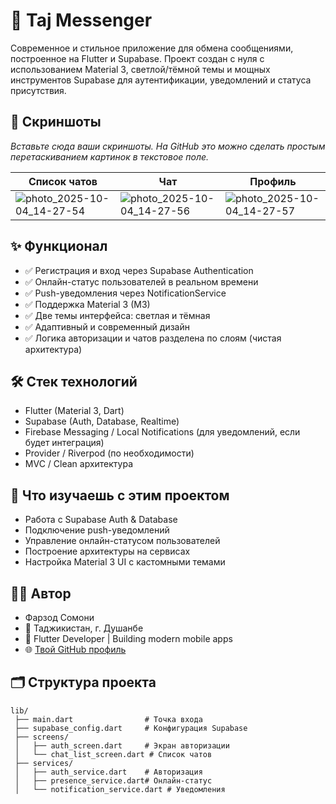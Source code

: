 # 📨 Taj Messenger

Современное и стильное приложение для обмена сообщениями, построенное на Flutter и Supabase.
Проект создан с нуля с использованием Material 3, светлой/тёмной темы и мощных инструментов Supabase для аутентификации, уведомлений и статуса присутствия.

## 📸 Скриншоты

*Вставьте сюда ваши скриншоты. На GitHub это можно сделать простым перетаскиванием картинок в текстовое поле.*

| Список чатов                    | Чат                           | Профиль                       |
| ------------------------------- | ----------------------------- | ----------------------------- |
| ![photo_2025-10-04_14-27-54](https://github.com/user-attachments/assets/7f078540-1c37-4ec7-8810-a2678bf1e203) | ![photo_2025-10-04_14-27-56](https://github.com/user-attachments/assets/0e9c9dd7-b326-432f-8afd-9f852bada2a5) | ![photo_2025-10-04_14-27-57](https://github.com/user-attachments/assets/a468b4f9-c6cd-4993-bf03-714bb2b00365) |


## ✨ Функционал

* ✅ Регистрация и вход через Supabase Authentication
* ✅ Онлайн-статус пользователей в реальном времени
* ✅ Push-уведомления через NotificationService
* ✅ Поддержка Material 3 (M3)
* ✅ Две темы интерфейса: светлая и тёмная
* ✅ Адаптивный и современный дизайн
* ✅ Логика авторизации и чатов разделена по слоям (чистая архитектура)

## 🛠️ Стек технологий

* Flutter (Material 3, Dart)
* Supabase (Auth, Database, Realtime)
* Firebase Messaging / Local Notifications (для уведомлений, если будет интеграция)
* Provider / Riverpod (по необходимости)
* MVC / Clean архитектура

## 🧠 Что изучаешь с этим проектом

* Работа с Supabase Auth & Database
* Подключение push-уведомлений
* Управление онлайн-статусом пользователей
* Построение архитектуры на сервисах
* Настройка Material 3 UI с кастомными темами

## 🧑‍💻 Автор
* Фарзод Сомони
* 📍 Таджикистан, г. Душанбе 
* 💬 Flutter Developer | Building modern mobile apps
* 🌐 [Твой GitHub профиль](https://github.com/somoni69)

## 🗂️ Структура проекта

```plaintext
lib/
 ├── main.dart                # Точка входа
 ├── supabase_config.dart     # Конфигурация Supabase
 ├── screens/
 │   ├── auth_screen.dart     # Экран авторизации
 │   └── chat_list_screen.dart # Список чатов
 ├── services/
 │   ├── auth_service.dart    # Авторизация
 │   ├── presence_service.dart# Онлайн-статус
 │   └── notification_service.dart # Уведомления


